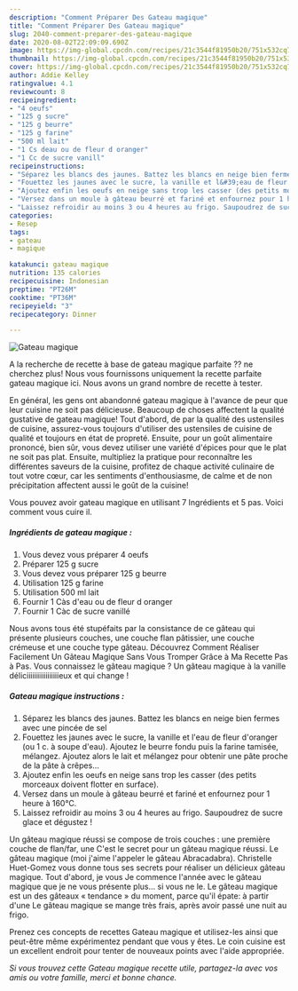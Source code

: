 ```yaml
---
description: "Comment Préparer Des Gateau magique"
title: "Comment Préparer Des Gateau magique"
slug: 2040-comment-preparer-des-gateau-magique
date: 2020-08-02T22:09:09.690Z
image: https://img-global.cpcdn.com/recipes/21c3544f81950b20/751x532cq70/gateau-magique-photo-principale-de-la-recette.jpg
thumbnail: https://img-global.cpcdn.com/recipes/21c3544f81950b20/751x532cq70/gateau-magique-photo-principale-de-la-recette.jpg
cover: https://img-global.cpcdn.com/recipes/21c3544f81950b20/751x532cq70/gateau-magique-photo-principale-de-la-recette.jpg
author: Addie Kelley
ratingvalue: 4.1
reviewcount: 8
recipeingredient:
- "4 oeufs"
- "125 g sucre"
- "125 g beurre"
- "125 g farine"
- "500 ml lait"
- "1 Cs deau ou de fleur d oranger"
- "1 Cc de sucre vanill"
recipeinstructions:
- "Séparez les blancs des jaunes. Battez les blancs en neige bien fermes avec une pincée de sel"
- "Fouettez les jaunes avec le sucre, la vanille et l&#39;eau de fleur d&#39;oranger (ou 1 c. à soupe d&#39;eau). Ajoutez le beurre fondu puis la farine tamisée, mélangez. Ajoutez alors le lait et mélangez pour obtenir une pâte proche de la pâte à crêpes..."
- "Ajoutez enfin les oeufs en neige sans trop les casser (des petits morceaux doivent flotter en surface)."
- "Versez dans un moule à gâteau beurré et fariné et enfournez pour 1 heure à 160°C."
- "Laissez refroidir au moins 3 ou 4 heures au frigo. Saupoudrez de sucre glace et dégustez !"
categories:
- Resep
tags:
- gateau
- magique

katakunci: gateau magique 
nutrition: 135 calories
recipecuisine: Indonesian
preptime: "PT26M"
cooktime: "PT36M"
recipeyield: "3"
recipecategory: Dinner

---
```



![Gateau magique](https://img-global.cpcdn.com/recipes/21c3544f81950b20/751x532cq70/gateau-magique-photo-principale-de-la-recette.jpg)

A la recherche de recette à base de gateau magique parfaite ?? ne cherchez plus! Nous vous fournissons uniquement la recette parfaite gateau magique ici. Nous avons un grand nombre de recette à tester.

En général, les gens ont abandonné gateau magique à l'avance de peur que leur cuisine ne soit pas délicieuse. Beaucoup de choses affectent la qualité gustative de gateau magique! Tout d'abord, de par la qualité des ustensiles de cuisine, assurez-vous toujours d'utiliser des ustensiles de cuisine de qualité et toujours en état de propreté. Ensuite, pour un goût alimentaire prononcé, bien sûr, vous devez utiliser une variété d'épices pour que le plat ne soit pas plat. Ensuite, multipliez la pratique pour reconnaître les différentes saveurs de la cuisine, profitez de chaque activité culinaire de tout votre cœur, car les sentiments d'enthousiasme, de calme et de non précipitation affectent aussi le goût de la cuisine!

<!--inarticleads1-->

Vous pouvez avoir gateau magique en utilisant 7 Ingrédients et 5 pas. Voici comment vous cuire il.

##### Ingrédients de gateau magique :

1. Vous devez vous préparer 4 oeufs
1. Préparer 125 g sucre
1. Vous devez vous préparer 125 g beurre
1. Utilisation 125 g farine
1. Utilisation 500 ml lait
1. Fournir 1 Càs d&#39;eau ou de fleur d oranger
1. Fournir 1 Càc de sucre vanillé


Nous avons tous été stupéfaits par la consistance de ce gâteau qui présente plusieurs couches, une couche flan pâtissier, une couche crémeuse et une couche type gâteau. Découvrez Comment Réaliser Facilement Un Gâteau Magique Sans Vous Tromper Grâce à Ma Recette Pas à Pas. Vous connaissez le gâteau magique ? Un gâteau magique à la vanille déliciiiiiiiiiiiiiiiiieux et qui change ! 

<!--inarticleads2-->

##### Gateau magique instructions :

1. Séparez les blancs des jaunes. Battez les blancs en neige bien fermes avec une pincée de sel
1. Fouettez les jaunes avec le sucre, la vanille et l&#39;eau de fleur d&#39;oranger (ou 1 c. à soupe d&#39;eau). Ajoutez le beurre fondu puis la farine tamisée, mélangez. Ajoutez alors le lait et mélangez pour obtenir une pâte proche de la pâte à crêpes...
1. Ajoutez enfin les oeufs en neige sans trop les casser (des petits morceaux doivent flotter en surface).
1. Versez dans un moule à gâteau beurré et fariné et enfournez pour 1 heure à 160°C.
1. Laissez refroidir au moins 3 ou 4 heures au frigo. Saupoudrez de sucre glace et dégustez !


Un gâteau magique réussi se compose de trois couches : une première couche de flan/far, une C&#39;est le secret pour un gâteau magique réussi. Le gâteau magique (moi j&#39;aime l&#39;appeler le gâteau Abracadabra). Christelle Huet-Gomez vous donne tous ses secrets pour réaliser un délicieux gâteau magique. Tout d&#39;abord, je vous Je commence l&#39;année avec le gâteau magique que je ne vous présente plus… si vous ne le. Le gâteau magique est un des gâteaux « tendance » du moment, parce qu&#39;il épate: à partir d&#39;une Le gâteau magique se mange très frais, après avoir passé une nuit au frigo. 

<!--inarticleads1-->

<p>
Prenez ces concepts de recettes Gateau magique et utilisez-les ainsi que peut-être même expérimentez pendant que vous y êtes. Le coin cuisine est un excellent endroit pour tenter de nouveaux points avec l'aide appropriée.
</p>

<p>
<i>Si vous trouvez cette Gateau magique recette utile, partagez-la avec vos amis ou votre famille, merci et bonne chance.</i>
</p>
